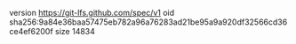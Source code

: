 version https://git-lfs.github.com/spec/v1
oid sha256:9a84e36baa57475eb782a96a76283ad21be95a9a920df32566cd36ce4ef6200f
size 14834
